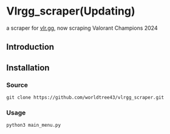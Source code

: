 # Vlrgg_scraper(Updating)
a scraper for [vlr.gg](https://www.vlr.gg/), now scraping Valorant Champions 2024

## Introduction

## Installation
### Source
```
git clone https://github.com/worldtree43/vlrgg_scraper.git
```
### Usage
```
python3 main_menu.py
```